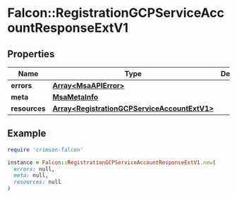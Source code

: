 # Falcon::RegistrationGCPServiceAccountResponseExtV1

## Properties

| Name | Type | Description | Notes |
| ---- | ---- | ----------- | ----- |
| **errors** | [**Array&lt;MsaAPIError&gt;**](MsaAPIError.md) |  |  |
| **meta** | [**MsaMetaInfo**](MsaMetaInfo.md) |  |  |
| **resources** | [**Array&lt;RegistrationGCPServiceAccountExtV1&gt;**](RegistrationGCPServiceAccountExtV1.md) |  |  |

## Example

```ruby
require 'crimson-falcon'

instance = Falcon::RegistrationGCPServiceAccountResponseExtV1.new(
  errors: null,
  meta: null,
  resources: null
)
```

